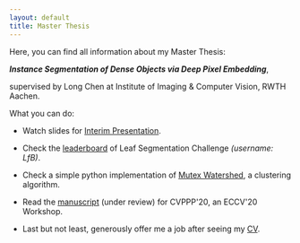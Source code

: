 ```yaml
---
layout: default
title: Master Thesis
---
```


Here, you can find all information about my Master Thesis: 

***Instance Segmentation of Dense Objects via Deep Pixel Embedding***,

supervised by Long Chen at Institute of Imaging & Computer Vision, RWTH Aachen.


What you can do:

+ Watch slides for <a href="https://yuliwu.github.io/cloud/ma/slide-interim/" target="_blank">Interim Presentation</a>.

+ Check the <a href="https://competitions.codalab.org/competitions/18405#results" target="_blank">leaderboard</a> of Leaf Segmentation Challenge *(username: LfB)*.

+ Check a simple python implementation of <a href="https://gist.github.com/yuliwu/7b1e05952a0653d7877761d9eec3a200" target="_blank">Mutex Watershed</a>, a clustering algorithm.

+ Read the <a href="https://yuliwu.github.io/cloud/pub/CVPPP2020.pdf" target="_blank">manuscript</a> (under review) for CVPPP'20, an ECCV'20 Workshop.

+ Last but not least, generously offer me a job after seeing my <a href="https://yuliwu.github.io/cv/" target="_blank">CV</a>.